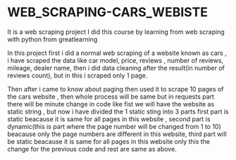 # WEB_SCRAPING-CARS_WEBISTE
It is a web scraping project
I did this course by learning from web scraping with python from greatlearning 

In this project first i did a normal web scraping of a website known as cars , i have scraped the data like car model, price, reviews , number of reviews, mileage, dealer name, then i did data cleaning after the result(in number of reviews count), but in this i scraped only 1 page.

Then after i came to know about paging then used it to scrape 10 pages of the cars website , then whole process will be same but in requests part there will be minute change in code like fist we will have the website as static string , but now i have divided the 1 static sting into 3 parts first part is static beacause it is same for all pages in this website  , second part is dynamic(this is part where the page number will be changed from 1 to 10) beacause only the page numbers are different in this website, third part will be static beacause it is same for all pages in this website only this the change for the previous code and rest are same as above.
